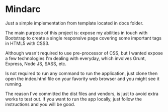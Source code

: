 # Mindarc

Just a simple implementation from template located in docs folder.

The main purpose of this project is: expose my abilities in touch with Bootstrap to create a single responsive page covering some important tags in HTML5 with CSS3.

Although wasn't required to use pre-processor of CSS, but I wanted expose a few technologies I'm dealing with everyday, which involves Grunt, Express, Node JS, SASS, etc.

Is not required to run any command to run the application, just clone then open the index.html file on your favority web browser and you might see it running. 

The reason I've committed the dist files and vendors, is just to avoid extra works to test out.
If you want to run the app locally, just follow the instructions and you will be good.
